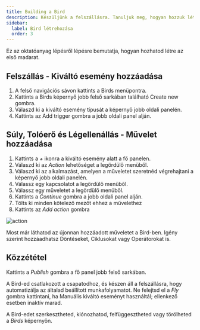```yaml
---
title: Building a Bird
description: Készüljünk a felszállásra. Tanuljuk meg, hogyan hozzuk létre az első madarunkat.
sidebar:
  label: Bird létrehozása
  order: 3
---
```


Ez az oktatóanyag lépésről lépésre bemutatja, hogyan hozhatod létre az első madarat.

## Felszállás - Kiváltó esemény hozzáadása

1. A felső navigációs sávon kattints a Birds menüpontra.
2. Kattints a Birds képernyő jobb felső sarkában található Create new gombra.
3. Válaszd ki a kiváltó esemény típusát a képernyő jobb oldali panelén.
4. Kattints az Add trigger gombra a jobb oldali panel alján.

## Súly, Tolóerő és Légellenállás - Művelet hozzáadása

1. Kattints a _+_ ikonra a kiváltó esemény alatt a fő panelen.
2. Válaszd ki az _Action_ lehetőséget a legördülő menüből.
3. Válaszd ki az alkalmazást, amelyen a műveletet szeretnéd végrehajtani a képernyő jobb oldali panelén.
4. Válassz egy kapcsolatot a legördülő menüből.
5. Válassz egy műveletet a legördülő menüből.
6. Kattints a _Continue_ gombra a jobb oldali panel alján.
7. Tölts ki minden kötelező mezőt ehhez a művelethez
8. Kattints az _Add action_ gombra

![action](https://d33v4339jhl8k0.cloudfront.net/docs/assets/64089f6dc6ff3e6ff7fa7c9b/images/641822b79a0fe82b2d574915/file-GmI54OflQj.gif)

Most már láthatod az újonnan hozzáadott műveletet a Bird-ben. Igény szerint hozzáadhatsz Döntéseket, Ciklusokat vagy Operátorokat is.

## Közzététel

Kattints a _Publish_ gombra a fő panel jobb felső sarkában.

A Bird-ed csatlakozott a csapatodhoz, és készen áll a felszállásra, hogy automatizálja az általad beállított munkafolyamatot. Ne felejtsd el a _Fly_ gombra kattintani, ha Manuális kiváltó eseményt használtál; ellenkező esetben inaktív marad.

A Bird-edet szerkesztheted, klónozhatod, felfüggesztheted vagy törölheted a _Birds_ képernyőn.